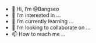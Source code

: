 - 👋 Hi, I’m @Bangseo
- 👀 I’m interested in ...
- 🌱 I’m currently learning ...
- 💞️ I’m looking to collaborate on ...
- 📫 How to reach me ...

<!---
Bangseo/Bangseo is a ✨ special ✨ repository because its `README.md` (this file) appears on your GitHub profile.
You can click the Preview link to take a look at your changes.
--->
